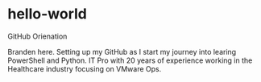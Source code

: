 # hello-world
GitHub Orienation

Branden here.  Setting up my GitHub as I start my journey into learing PowerShell and Python.  IT Pro with 20 years of experience working in the Healthcare industry focusing on VMware Ops.
